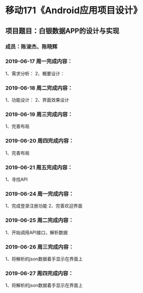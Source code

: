 # 移动171《Android应用项目设计》
## 项目题目：白银数据APP的设计与实现
### 成员：陈浚杰、陈晓辉
### 2019-06-17 周一完成内容：
1、需求分析：
2、概要设计：


### 2019-06-18 周二完成内容：
1、功能设计：
2、界面效果设计


### 2019-06-19 周三完成内容：
1、完善布局


### 2019-06-20 周四完成内容：
1、完善布局


### 2019-06-21 周五完成内容：
1、寻找API


### 2019-06-24 周一完成内容：
1、完成登录注册功能
2、完善欢迎界面


### 2019-06-25 周二完成内容：
1、开始调用API接口，解析数据


### 2019-06-26 周三完成内容：
1、将解析的json数据着手显示在界面上


### 2019-06-27 周四完成内容：
1、将解析的json数据着手显示在界面上

